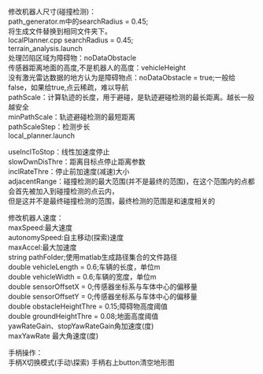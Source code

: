修改机器人尺寸(碰撞检测)：  
path_generator.m中的searchRadius = 0.45;  
将生成文件替换到相同文件夹下。  
localPlanner.cpp searchRadius = 0.45;  
terrain_analysis.launch  
处理凹陷区域为障碍物：noDataObstacle  
传感器距离地面的高度,不是机器人的高度：vehicleHeight  
没有激光雷达数据的地方认为是障碍物点：noDataObstacle = true;一般给false，如果给true,点云稀疏，难以导航  
pathScale：计算轨迹的长度，用于避碰，是轨迹避碰检测的最长距离。越长一般越安全  
minPathScale：轨迹避碰检测的最短距离  
pathScaleStep：检测步长  
local_planner.launch  

useInclToStop：线性加速度停止  
slowDwnDisThre：距离目标点停止距离参数  
inclRateThre：停止前加速度(减速)大小  
adjacentRange：碰撞检测的最大范围(并不是最终的范围)，在这个范围内的点都会首先被加入到碰撞检测的点云内，  
但是这并不是最终碰撞检测的范围，最终检测的范围是和速度相关的  

修改机器人速度：  
	maxSpeed:最大速度  
	autonomySpeed:自主移动(探索)速度  
	maxAccel:最大加速度  
	string pathFolder;使用matlab生成路径集合的文件路径  
	double vehicleLength = 0.6;车辆的长度，单位m  
	double vehicleWidth = 0.6;车辆的宽度，单位m  
	double sensorOffsetX = 0;传感器坐标系与车体中心的偏移量  
	double sensorOffsetY = 0;传感器坐标系与车体中心的偏移量  
	double obstacleHeightThre = 0.15;障碍物高度阈值  
	double groundHeightThre = 0.08;地面高度阈值  
	yawRateGain、stopYawRateGain角加速度(度)  
	maxYawRate 最大角速度(度)  

手柄操作：  
手柄X切换模式(手动\探索)
手柄右上button清空地形图
